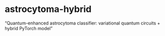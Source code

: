 # astrocytoma-hybrid
“Quantum-enhanced astrocytoma classifier: variational quantum circuits + hybrid PyTorch model”
